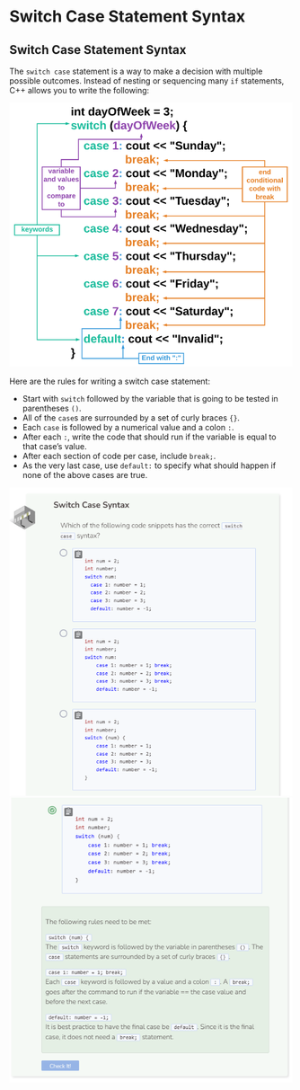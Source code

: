 # Switch Case Statement Syntax
## Switch Case Statement Syntax
The `switch case` statement is a way to make a decision with multiple possible outcomes. Instead of nesting or sequencing many `if` statements, C++ allows you to write the following:

![Switch syntax](_assets/switchSyntax.png)

Here are the rules for writing a switch case statement:
- Start with `switch` followed by the variable that is going to be tested in parentheses `()`.
- All of the `case`s are surrounded by a set of curly braces `{}`.
- Each `case` is followed by a numerical value and a colon `:`.
- After each `:`, write the code that should run if the variable is equal to that case’s value.
- After each section of code per case, include `break;`.
- As the very last case, use `default:` to specify what should happen if none of the above cases are true.

![Question 1-1](_assets/Q1-1.png)
![Question 1-2](_assets/Q1-2.png)